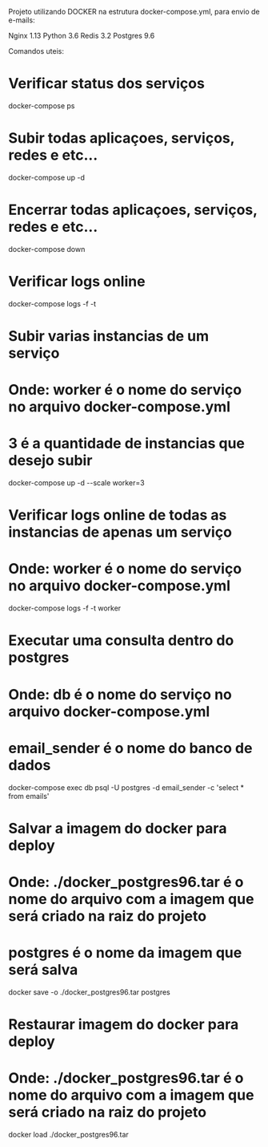 Projeto utilizando DOCKER na estrutura docker-compose.yml, para envio de e-mails:

Nginx 1.13
Python 3.6
Redis 3.2
Postgres 9.6

Comandos uteis:

# Verificar status dos serviços
docker-compose ps

# Subir todas aplicaçoes, serviços, redes e etc...
docker-compose up -d 

# Encerrar todas aplicaçoes, serviços, redes e etc...
docker-compose down

# Verificar logs online
docker-compose logs -f -t 

# Subir varias instancias de um serviço
# Onde: worker é o nome do serviço no arquivo docker-compose.yml
#        3 é a quantidade de instancias que desejo subir
docker-compose up -d --scale worker=3 

# Verificar logs online de todas as instancias de apenas um serviço
# Onde: worker é o nome do serviço no arquivo docker-compose.yml
docker-compose logs -f -t worker

# Executar uma consulta dentro do postgres
# Onde: db é o nome do serviço no arquivo docker-compose.yml
#       email_sender é o nome do banco de dados
docker-compose exec db psql -U postgres -d email_sender -c 'select * from emails'

# Salvar a imagem do docker para deploy 
# Onde: ./docker_postgres96.tar é o nome do arquivo com a imagem que será criado na raiz do projeto
#       postgres é o nome da imagem que será salva    
docker save -o ./docker_postgres96.tar postgres

# Restaurar imagem do docker para deploy 
# Onde: ./docker_postgres96.tar é o nome do arquivo com a imagem que será criado na raiz do projeto
docker load ./docker_postgres96.tar

